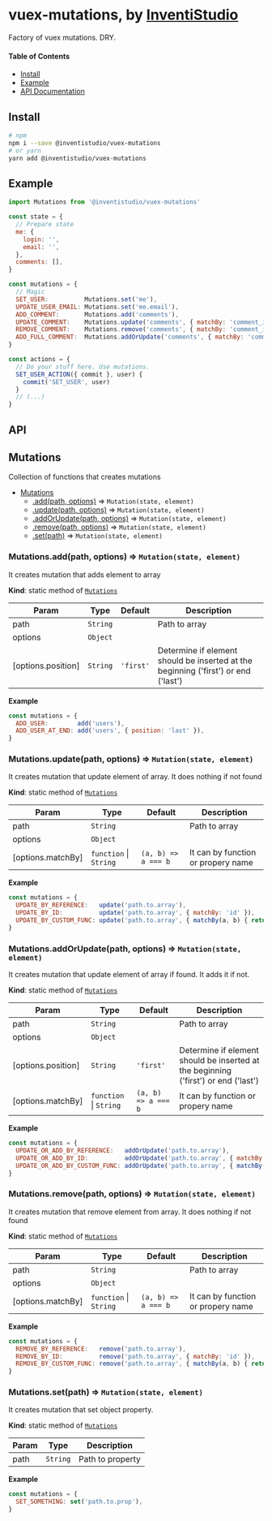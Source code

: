 # vuex-mutations, by [InventiStudio](https://inventi.studio)

Factory of vuex mutations. DRY.

#### Table of Contents
- [Install](#install)
- [Example](#example)
- [API Documentation](#api)

## Install

```bash
# npm
npm i --save @inventistudio/vuex-mutations
# or yarn
yarn add @inventistudio/vuex-mutations
```

## Example

```javascript
import Mutations from '@inventistudio/vuex-mutations'

const state = {
  // Prepare state
  me: {
    login: '',
    email: '',
  },
  comments: [],
}

const mutations = {
  // Magic
  SET_USER:          Mutations.set('me'),
  UPDATE_USER_EMAIL: Mutations.set('me.email'),
  ADD_COMMENT:       Mutations.add('comments'),
  UPDATE_COMMENT:    Mutations.update('comments', { matchBy: 'comment_id' }),
  REMOVE_COMMENT:    Mutations.remove('comments', { matchBy: 'comment_id' }),
  ADD_FULL_COMMENT:  Mutations.addOrUpdate('comments', { matchBy: 'comment_id' })
}

const actions = {
  // Do your stuff here. Use mutations.
  SET_USER_ACTION({ commit }, user) {
    commit('SET_USER', user)
  }
  // (...)
}
```

## API

<a name="module_Mutations"></a>

## Mutations
Collection of functions that creates mutations


* [Mutations](#module_Mutations)
    * [.add(path, options)](#module_Mutations.add) ⇒ <code>Mutation(state, element)</code>
    * [.update(path, options)](#module_Mutations.update) ⇒ <code>Mutation(state, element)</code>
    * [.addOrUpdate(path, options)](#module_Mutations.addOrUpdate) ⇒ <code>Mutation(state, element)</code>
    * [.remove(path, options)](#module_Mutations.remove) ⇒ <code>Mutation(state, element)</code>
    * [.set(path)](#module_Mutations.set) ⇒ <code>Mutation(state, element)</code>

<a name="module_Mutations.add"></a>

### Mutations.add(path, options) ⇒ <code>Mutation(state, element)</code>
It creates mutation that adds element to array

**Kind**: static method of [<code>Mutations</code>](#module_Mutations)  

| Param | Type | Default | Description |
| --- | --- | --- | --- |
| path | <code>String</code> |  | Path to array |
| options | <code>Object</code> |  |  |
| [options.position] | <code>String</code> | <code>&#x27;first&#x27;</code> | Determine if element should be inserted at the beginning ('first') or end ('last') |

**Example**  
```js
const mutations = {
  ADD_USER:        add('users'),
  ADD_USER_AT_END: add('users', { position: 'last' }),
}
```
<a name="module_Mutations.update"></a>

### Mutations.update(path, options) ⇒ <code>Mutation(state, element)</code>
It creates mutation that update element of array. It does nothing if not found

**Kind**: static method of [<code>Mutations</code>](#module_Mutations)  

| Param | Type | Default | Description |
| --- | --- | --- | --- |
| path | <code>String</code> |  | Path to array |
| options | <code>Object</code> |  |  |
| [options.matchBy] | <code>function</code> \| <code>String</code> | <code>(a, b) =&gt; a === b</code> | It can by function or propery name |

**Example**  
```js
const mutations = {
  UPDATE_BY_REFERENCE:   update('path.to.array'),
  UPDATE_BY_ID:          update('path.to.array', { matchBy: 'id' }),
  UPDATE_BY_CUSTOM_FUNC: update('path.to.array', { matchBy(a, b) { return a.name === b.name } }),
}
```
<a name="module_Mutations.addOrUpdate"></a>

### Mutations.addOrUpdate(path, options) ⇒ <code>Mutation(state, element)</code>
It creates mutation that update element of array if found. It adds it if not.

**Kind**: static method of [<code>Mutations</code>](#module_Mutations)  

| Param | Type | Default | Description |
| --- | --- | --- | --- |
| path | <code>String</code> |  | Path to array |
| options | <code>Object</code> |  |  |
| [options.position] | <code>String</code> | <code>&#x27;first&#x27;</code> | Determine if element should be inserted at the beginning ('first') or end ('last') |
| [options.matchBy] | <code>function</code> \| <code>String</code> | <code>(a, b) =&gt; a === b</code> | It can by function or propery name |

**Example**  
```js
const mutations = {
  UPDATE_OR_ADD_BY_REFERENCE:   addOrUpdate('path.to.array'),
  UPDATE_OR_ADD_BY_ID:          addOrUpdate('path.to.array', { matchBy: 'data.id', position: 'last' }),
  UPDATE_OR_ADD_BY_CUSTOM_FUNC: addOrUpdate('path.to.array', { matchBy(a, b) { return a.name === b.name } }),
}
```
<a name="module_Mutations.remove"></a>

### Mutations.remove(path, options) ⇒ <code>Mutation(state, element)</code>
It creates mutation that remove element from array. It does nothing if not found

**Kind**: static method of [<code>Mutations</code>](#module_Mutations)  

| Param | Type | Default | Description |
| --- | --- | --- | --- |
| path | <code>String</code> |  | Path to array |
| options | <code>Object</code> |  |  |
| [options.matchBy] | <code>function</code> \| <code>String</code> | <code>(a, b) =&gt; a === b</code> | It can by function or propery name |

**Example**  
```js
const mutations = {
  REMOVE_BY_REFERENCE:   remove('path.to.array'),
  REMOVE_BY_ID:          remove('path.to.array', { matchBy: 'id' }),
  REMOVE_BY_CUSTOM_FUNC: remove('path.to.array', { matchBy(a, b) { return a.name === b.name } }),
}
```
<a name="module_Mutations.set"></a>

### Mutations.set(path) ⇒ <code>Mutation(state, element)</code>
It creates mutation that set object property.

**Kind**: static method of [<code>Mutations</code>](#module_Mutations)  

| Param | Type | Description |
| --- | --- | --- |
| path | <code>String</code> | Path to property |

**Example**  
```js
const mutations = {
  SET_SOMETHING: set('path.to.prop'),
}
```
